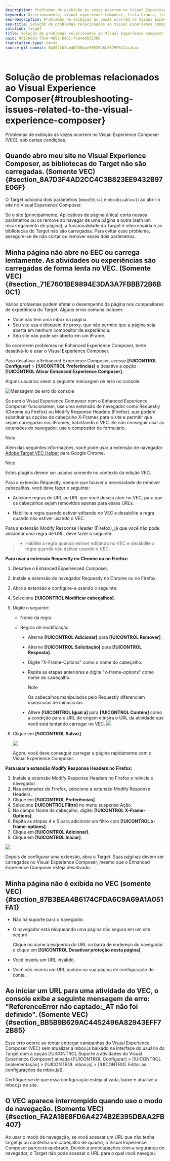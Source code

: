 ```yaml
---
description: Problemas de exibição às vezes ocorrem no Visual Experience Composer (VEC), sob certas condições.
keywords: Direcionamento, visual experience composer, lista branca, lista de permissões, vec, solucionar problemas do visual experience composer, solução de problemas, tls, tls 1.2
seo-description: Problemas de exibição às vezes ocorrem no Visual Experience Composer (VEC), sob certas condições.
seo-title: Solução de problemas relacionados ao Visual Experience Composer
solution: Target
title: Solução de problemas relacionados ao Visual Experience Composer
uuid: 95126e92-75ce-4052-b061-7ca4ebb3136b
translation-type: tm+mt
source-git-commit: 8bd57fb3bb467d8dae50535b6c367995f2acabac

---
```



# Solução de problemas relacionados ao Visual Experience Composer{#troubleshooting-issues-related-to-the-visual-experience-composer}

Problemas de exibição às vezes ocorrem no Visual Experience Composer (VEC), sob certas condições.

## Quando abro meu site no Visual Experience Composer, as bibliotecas do Target não são carregadas. (Somente VEC) {#section_8A7D3F4AD2CC4C3B823EE9432B97E06F}

O Target adiciona dois parâmetros (`mboxEdit=1` e `mboxDisable=1`) ao abrir o site no Visual Experience Composer.

Se o site (principalmente, Aplicativos de página única) corta nossos parâmetros ou os remove ao navegar de uma página a outra (sem um recarregamento de página), a funcionalidade do Target é interrompida e as bibliotecas do Target não são carregadas. 
Para evitar esse problema, assegure-se de não cortar ou remover esses dois parâmetros.

## Minha página não abre no EEC ou carrega lentamente. As atividades ou experiências são carregadas de forma lenta no VEC. (Somente VEC) {#section_71E7601BE9894E3DA3A7FBBB72B6B0C1}

Vários problemas podem afetar o desempenho da página nos compositores de experiência do Target. Alguns erros comuns incluem:

* Você não tem uma mbox na página.
* Seu site usa o bloqueio de proxy, que não permite que a página seja aberta em nenhum compositor de experiência.
* Seu site não pode ser aberto em um iFrame.

Se ocorrerem problemas no Enhanced Experience Composer, tente desativá-lo e usar o Visual Experience Composer.

Para desativar o Enhanced Experience Composer, acesse **[!UICONTROL Configurar]** &gt; **[!UICONTROL Preferências]** e desative a opção **[!UICONTROL Ativar Enhanced Experience Composer]**.

Alguns usuários veem a seguinte mensagem de erro no console:

![Mensagem de erro do console](/help/c-experiences/c-visual-experience-composer/r-troubleshoot-composer/assets/console_error_message.jpg)

Se nem o Visual Experience Composer nem o Enhanced Experience Composer funcionarem, use uma extensão de navegador como Requestly (Chrome ou Firefox) ou Modify Response Headers (Firefox), que podem substituir as opções de cabeçalho X-Frames para o site e permitir que sejam carregadas nos iFrames, habilitando o VEC. Se não conseguir usar as extensões do navegador, use o compositor de formulário.

>[!NOTE]
>
>Além das seguintes informações, você pode usar a extensão de navegador [Adobe Target VEC Helper](/help/c-experiences/c-visual-experience-composer/r-troubleshoot-composer/vec-helper-browser-extension.md) para Google Chrome.


>[!Note]
>
>Estes plugins devem ser usados somente no contexto da edição VEC.
>
>Para a extensão Requestly, sempre que houver a necessidade de remover cabeçalhos, você deve fazer o seguinte:
>
>* Adicione regras de URL ao URL que você deseja abrir no VEC, para que os cabeçalhos sejam removidos apenas para esses URLs.
   >
   >
* Habilite a regra quando estiver editando no VEC e desabilite a regra quando não estiver usando o VEC.
>
>
Para a extensão Modify Response Header (Firefox), já que você não pode adicionar uma regra de URL, deve fazer o seguinte:
>
>* Habilite a regra quando estiver editando no VEC e desabilite a regra quando não estiver usando o VEC.


**Para usar a extensão Requestly no Chrome ou no Firefox:**

1. Desative o Enhanced Experienced Composer.
1. Instale a extensão de navegador Requestly no Chrome ou no Firefox.
1. Abra a extensão e configure-a usando o seguinte:
1. Selecione **[!UICONTROL Modificar cabeçalhos]**.
1. Digite o seguinte:

   * Nome da regra
   * Regras de modificação

      * Alterne **[!UICONTROL Adicionar]** para **[!UICONTROL Remover]**.
      * Alterne **[!UICONTROL Solicitação]** para **[!UICONTROL Resposta]**.
      * Digite "X-Frame-Options" como o nome do cabeçalho.
      * Repita as etapas anteriores e digite "x-frame-options" como nome do cabeçalho.

         >[!NOTE]
         >
         >Os cabeçalhos manipulados pelo Requestly diferenciam maiúsculas de minúsculas.

      * Altere **[!UICONTROL Igual a]** para **[!UICONTROL Contém]** como a condição para o URL de origem e insira o URL da atividade que você está tentando carregar no VEC.
      ![](assets/chrome_extension.png)


1. Clique em **[!UICONTROL Salvar]**.

   ![](assets/requestly.png)

   Agora, você deve conseguir carregar a página rapidamente com o Visual Experience Composer.

**Para usar a extensão Modify Response Headers no Firefox:**

1. Instale a extensão Modify Response Headers no Firefox e reinicie o navegador.
1. Nas extensões do Firefox, selecione a extensão Modify Response Headers.
1. Clique em **[!UICONTROL Preferências]**.
1. Selecione **[!UICONTROL Filtro]** no menu suspenso Ação.
1. No campo Nome do cabeçalho, digite: **[!UICONTROL X-Frame-Options]**.
1. Repita as etapas 4 e 5 para adicionar um filtro com **[!UICONTROL x-frame-options]**.
1. Clique em **[!UICONTROL Adicionar]**.
1. Clique em **[!UICONTROL Iniciar]**.

![](assets/firefox_extension.png)

Depois de configurar uma extensão, abra o Target. Suas páginas devem ser carregadas no Visual Experience Composer, mesmo que o Enhanced Experience Composer esteja desativado.

## Minha página não é exibida no VEC (somente VEC) {#section_87B3BEA4B6174CFDA6C9A69A1A051FA1}

* Não há suporte para o navegador.
* O navegador está bloqueando uma página não segura em um site seguro.

   Clique no ícone à esquerda do URL na barra de endereço do navegador e clique em **[!UICONTROL Desativar proteção nesta página]**
* Você inseriu um URL inválido.
* Você não inseriu um URL padrão na sua página de configuração de conta.

## Ao iniciar um URL para uma atividade do VEC, o console exibe a seguinte mensagem de erro: "ReferenceError não captado:_AT não foi definido". (Somente VEC) {#section_BB5B9B629AC4452496A82943EFF72B85}

Esse erro ocorre ao tentar entregar campanhas do Visual Experience Composer (VEC) sem atualizar a mbox.js baixado na interface do usuário do Target com a opção [!UICONTROL Suporte a atividades do Visual Experience Composer] ativada ([!UICONTROL Configurar] &gt; [!UICONTROL Implementação] &gt; [!UICONTROL mbox.js] &gt; [!UICONTROL Editar as configurações da mbox.js]).

Certifique-se de que essa configuração esteja ativada, baixe e atualize a mbox.js no site.

## O VEC aparece interrompido quando uso o modo de navegação. (Somente VEC) {#section_FA2A18E8FD6A4274B2E395DBAA2FB407}

Ao usar o modo de navegação, se você acessar um URL que não tenha target.js ou contenha um cabeçalho de quadro, o Visual Experience Composer parecerá quebrado. Devido a preocupações com a segurança do navegador, o Target não pode acessar o URL para o qual você navegou.
